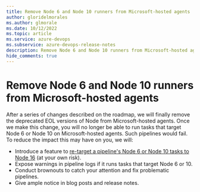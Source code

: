```yaml
---
title: Remove Node 6 and Node 10 runners from Microsoft-hosted agents
author: gloridelmorales
ms.author: glmorale
ms.date: 10/12/2022
ms.topic: article
ms.service: azure-devops
ms.subservice: azure-devops-release-notes
description: Remove Node 6 and Node 10 runners from Microsoft-hosted agents
hide_comments: true
---
```


# Remove Node 6 and Node 10 runners from Microsoft-hosted agents

After a series of changes described on the roadmap, we will finally remove the deprecated EOL versions of Node from Microsoft-hosted agents. Once we make this change, you will no longer be able to run tasks that target Node 6 or Node 10 on Microsoft-hosted agents. Such pipelines would fail. To reduce the impact this may have on you, we will:

- Introduce a feature to [re-target a pipeline's Node 6 or Node 10 tasks to Node 16](pick-next-runner.md) (at your own risk).
- Expose warnings in pipeline logs if it runs tasks that target Node 6 or 10.
- Conduct brownouts to catch your attention and fix problematic pipelines.
- Give ample notice in blog posts and release notes.
